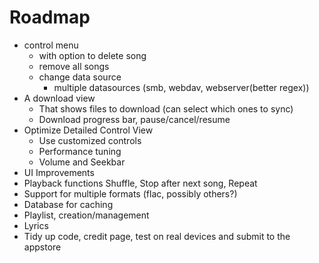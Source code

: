 #  Roadmap

- control menu
    - with option to delete song
    - remove all songs
    - change data source
        - multiple datasources (smb, webdav, webserver(better regex))
- A download view
  - That shows files to download (can select which ones to sync)
  - Download progress bar, pause/cancel/resume
- Optimize Detailed Control View
  - Use customized controls
  - Performance tuning
  - Volume and Seekbar
- UI Improvements
- Playback functions Shuffle, Stop after next song, Repeat
- Support for multiple formats (flac, possibly others?)
- Database for caching
- Playlist, creation/management
- Lyrics 
- Tidy up code, credit page, test on real devices and submit to the appstore
